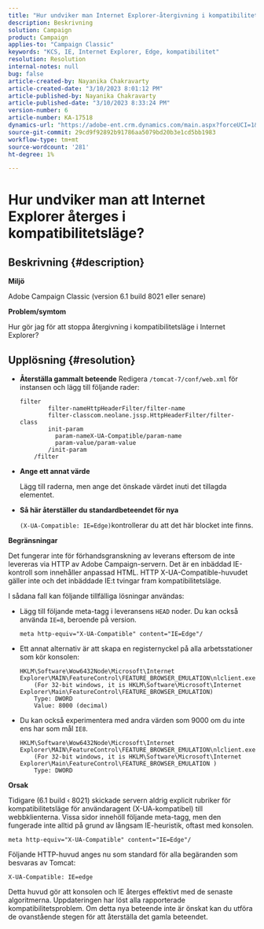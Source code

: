 ```yaml
---
title: "Hur undviker man Internet Explorer-återgivning i kompatibilitetsläge?"
description: Beskrivning
solution: Campaign
product: Campaign
applies-to: "Campaign Classic"
keywords: "KCS, IE, Internet Explorer, Edge, kompatibilitet"
resolution: Resolution
internal-notes: null
bug: false
article-created-by: Nayanika Chakravarty
article-created-date: "3/10/2023 8:01:12 PM"
article-published-by: Nayanika Chakravarty
article-published-date: "3/10/2023 8:33:24 PM"
version-number: 6
article-number: KA-17518
dynamics-url: "https://adobe-ent.crm.dynamics.com/main.aspx?forceUCI=1&pagetype=entityrecord&etn=knowledgearticle&id=f074514c-7ebf-ed11-83ff-6045bd006b3d"
source-git-commit: 29cd9f92892b91786aa5079bd20b3e1cd5bb1983
workflow-type: tm+mt
source-wordcount: '281'
ht-degree: 1%

---
```


# Hur undviker man att Internet Explorer återges i kompatibilitetsläge?

## Beskrivning {#description}


<b>Miljö</b>

Adobe Campaign Classic (version 6.1 build 8021 eller senare)

<b>Problem/symtom</b>

Hur gör jag för att stoppa återgivning i kompatibilitetsläge i Internet Explorer?


## Upplösning {#resolution}


- <b>Återställa gammalt beteende</b>
Redigera 
`/tomcat-7/conf/web.xml` för instansen och lägg till följande rader:


   ```
   filter
           filter-nameHttpHeaderFilter/filter-name
           filter-classcom.neolane.jssp.HttpHeaderFilter/filter-    class
           init-param
             param-nameX-UA-Compatible/param-name
             param-value/param-value
           /init-param
       /filter
   ```
- <b>Ange ett annat värde</b>

   Lägg till raderna, men ange det önskade värdet inuti det tillagda elementet.
- <b>Så här återställer du standardbeteendet för nya</b>

   `(X-UA-Compatible: IE=Edge)`kontrollerar du att det här blocket inte finns.


<b>Begränsningar</b>

Det fungerar inte för förhandsgranskning av leverans eftersom de inte levereras via HTTP av Adobe Campaign-servern. Det är en inbäddad IE-kontroll som innehåller anpassad HTML. HTTP X-UA-Compatible-huvudet gäller inte och det inbäddade IE:t tvingar fram kompatibilitetsläge.

I sådana fall kan följande tillfälliga lösningar användas:

- Lägg till följande meta-tagg i leveransens `HEAD` noder. Du kan också använda `IE=8`, beroende på version.<br>

   ```
   meta http-equiv="X-UA-Compatible" content="IE=Edge"/
   ```
- Ett annat alternativ är att skapa en registernyckel på alla arbetsstationer som kör konsolen:


   ```
   HKLM\Software\Wow6432Node\Microsoft\Internet Explorer\MAIN\FeatureControl\FEATURE_BROWSER_EMULATION\nlclient.exe
       (For 32-bit windows, it is HKLM\Software\Microsoft\Internet Explorer\Main\FeatureControl\FEATURE_BROWSER_EMULATION)
       Type: DWORD
       Value: 8000 (decimal)
   ```
- Du kan också experimentera med andra värden som 9000 om du inte ens har som mål `IE8`.


   ```
   HKLM\Software\Wow6432Node\Microsoft\Internet Explorer\MAIN\FeatureControl\FEATURE_BROWSER_EMULATION\nlclient.exe
       (For 32-bit windows, it is HKLM\Software\Microsoft\Internet Explorer\Main\FeatureControl\FEATURE_BROWSER_EMULATION )
       Type: DWORD
   ```


<b>Orsak</b>

Tidigare (6.1 build ‹ 8021) skickade servern aldrig explicit rubriker för kompatibilitetsläge för användaragent (X-UA-kompatibel) till webbklienterna. Vissa sidor innehöll följande meta-tagg, men den fungerade inte alltid på grund av långsam IE-heuristik, oftast med konsolen.


```
meta http-equiv="X-UA-Compatible" content="IE=Edge"/
```


Följande HTTP-huvud anges nu som standard för alla begäranden som besvaras av Tomcat:


```
X-UA-Compatible: IE=edge
```


Detta huvud gör att konsolen och IE återges effektivt med de senaste algoritmerna. Uppdateringen har löst alla rapporterade kompatibilitetsproblem. Om detta nya beteende inte är önskat kan du utföra de ovanstående stegen för att återställa det gamla beteendet.
